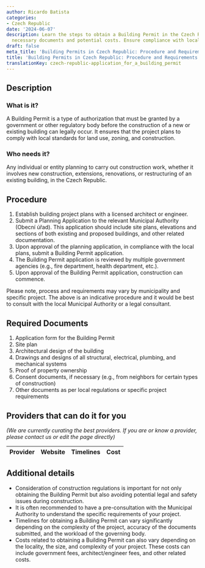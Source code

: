 ```yaml
---
author: Ricardo Batista
categories:
- Czech Republic
date: '2024-06-07'
description: Learn the steps to obtain a Building Permit in the Czech Republic, including
  necessary documents and potential costs. Ensure compliance with local regulations.
draft: false
meta_title: 'Building Permits in Czech Republic: Procedure and Requirements'
title: 'Building Permits in Czech Republic: Procedure and Requirements'
translationKey: czech-republic-application_for_a_building_permit
---
```


## Description
### What is it?
A Building Permit is a type of authorization that must be granted by a government or other regulatory body before the construction of a new or existing building can legally occur. It ensures that the project plans to comply with local standards for land use, zoning, and construction.

### Who needs it?
Any individual or entity planning to carry out construction work, whether it involves new construction, extensions, renovations, or restructuring of an existing building, in the Czech Republic.

## Procedure
1. Establish building project plans with a licensed architect or engineer.
2. Submit a Planning Application to the relevant Municipal Authority (Obecní úřad). This application should include site plans, elevations and sections of both existing and proposed buildings, and other related documentation.
3. Upon approval of the planning application, in compliance with the local plans, submit a Building Permit application.
4. The Building Permit application is reviewed by multiple government agencies (e.g., fire department, health department, etc.).
5. Upon approval of the Building Permit application, construction can commence. 

Please note, process and requirements may vary by municipality and specific project. The above is an indicative procedure and it would be best to consult with the local Municipal Authority or a legal consultant.

## Required Documents
1. Application form for the Building Permit
2. Site plan
3. Architectural design of the building
4. Drawings and designs of all structural, electrical, plumbing, and mechanical systems
5. Proof of property ownership
6. Consent documents, if necessary (e.g., from neighbors for certain types of construction)
7. Other documents as per local regulations or specific project requirements

## Providers that can do it for you

_(We are currently curating the best providers. If you are or know a provider, please contact us or edit the page directly)_

| Provider        |     Website     |     Timelines    |       Cost      |
| --------------- | --------------- |  :-------------: | :-------------: |

## Additional details
- Consideration of construction regulations is important for not only obtaining the Building Permit but also avoiding potential legal and safety issues during construction.
- It is often recommended to have a pre-consultation with the Municipal Authority to understand the specific requirements of your project.
- Timelines for obtaining a Building Permit can vary significantly depending on the complexity of the project, accuracy of the documents submitted, and the workload of the governing body.
- Costs related to obtaining a Building Permit can also vary depending on the locality, the size, and complexity of your project. These costs can include government fees, architect/engineer fees, and other related costs.